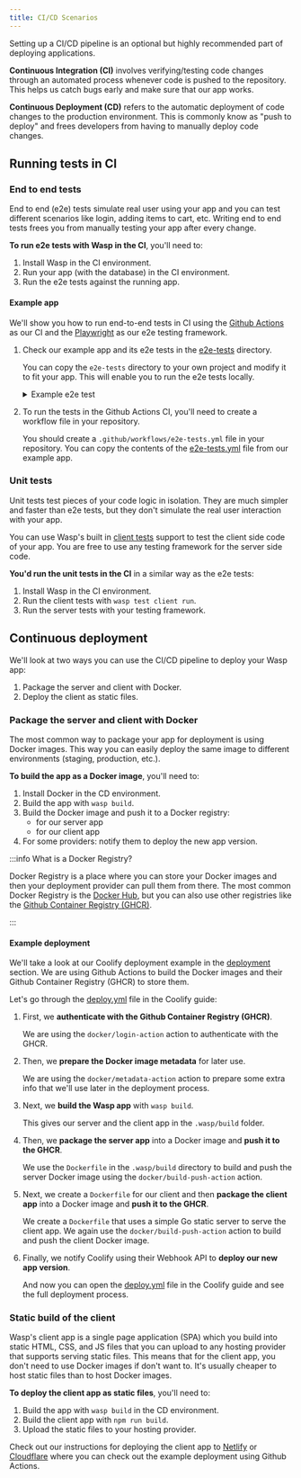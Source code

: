 ```yaml
---
title: CI/CD Scenarios
---
```


Setting up a CI/CD pipeline is an optional but highly recommended part of deploying applications.

**Continuous Integration (CI)** involves verifying/testing code changes through an automated process whenever code is pushed to the repository. This helps us catch bugs early and make sure that our app works.

**Continuous Deployment (CD)** refers to the automatic deployment of code changes to the production environment. This is commonly know as "push to deploy" and frees developers from having to manually deploy code changes.

## Running tests in CI

### End to end tests

End to end (e2e) tests simulate real user using your app and you can test different scenarios like login, adding items to cart, etc. Writing end to end tests frees you from
manually testing your app after every change.

**To run e2e tests with Wasp in the CI**, you'll need to:

1. Install Wasp in the CI environment.
2. Run your app (with the database) in the CI environment.
3. Run the e2e tests against the running app.

#### Example app

We'll show you how to run end-to-end tests in CI using the [Github Actions](https://github.com/features/actions) as our CI and the [Playwright](https://playwright.dev/) as our e2e testing framework.

1. Check our example app and its e2e tests in the [e2e-tests](https://github.com/wasp-lang/e2e-test-example/tree/main/e2e-tests) directory.

   You can copy the `e2e-tests` directory to your own project and modify it to fit your app. This will enable you to run the e2e tests locally.

   <details>
   <summary>Example e2e test</summary>

   ```ts
   import { expect, test } from '@playwright/test'
   import { generateRandomUser, logUserIn } from './utils'

   const user = generateRandomUser()

   test.describe('basic user flow test', () => {
     test('log in and add task', async ({ page }) => {
       await logUserIn({ page, user })
       await expect(page).toHaveURL('/')
       await expect(page.locator('body')).toContainText('No tasks yet.')

       // Add a task
       await page.fill('input[name="description"]', 'First task')
       await page.click('input:has-text("Create task")')
       await expect(page.locator('body')).toContainText('First task')
     })
   })
   ```

   </details>

2. To run the tests in the Github Actions CI, you'll need to create a workflow file in your repository.

   You should create a `.github/workflows/e2e-tests.yml` file in your repository. You can copy the contents of the [e2e-tests.yml](https://github.com/wasp-lang/e2e-test-example/blob/main/.github/workflows/e2e-tests.yml) file from our example app.

### Unit tests

Unit tests test pieces of your code logic in isolation. They are much simpler and faster than e2e tests, but they don't simulate the real user interaction with your app.

You can use Wasp's built in [client tests](../project/testing.md) support to test the client side code of your app. You are free to use any testing framework for the server side code.

**You'd run the unit tests in the CI** in a similar way as the e2e tests:

1. Install Wasp in the CI environment.
2. Run the client tests with `wasp test client run`.
3. Run the server tests with your testing framework.

## Continuous deployment

We'll look at two ways you can use the CI/CD pipeline to deploy your Wasp app:

1. Package the server and client with Docker.
2. Deploy the client as static files.

### Package the server and client with Docker

The most common way to package your app for deployment is using Docker images. This way you can easily deploy the same image to different environments (staging, production, etc.).

**To build the app as a Docker image**, you'll need to:

1. Install Docker in the CD environment.
2. Build the app with `wasp build`.
3. Build the Docker image and push it to a Docker registry:
   - for our server app
   - for our client app
4. For some providers: notify them to deploy the new app version.

:::info What is a Docker Registry?

Docker Registry is a place where you can store your Docker images and then your deployment provider can pull them from there. The most common Docker Registry is the [Docker Hub](https://hub.docker.com/), but you can also use other registries like the [Github Container Registry (GHCR)](https://docs.github.com/en/packages/guides/about-github-container-registry).

:::

#### Example deployment

We'll take a look at our Coolify deployment example in the [deployment](./deployment-methods/self-hosted.md#coolify) section. We are using Github Actions to build the Docker images and their Github Container Registry (GHCR) to store them.

Let's go through the [deploy.yml](https://gist.github.com/infomiho/ad6fade7396498ae32a931ca563a4524#file-deploy-yml) file in the Coolify guide:

1. First, we **authenticate with the Github Container Registry (GHCR)**.

   We are using the `docker/login-action` action to authenticate with the GHCR.

2. Then, we **prepare the Docker image metadata** for later use.

   We are using the `docker/metadata-action` action to prepare some extra info that we'll use later in the deployment process.

3. Next, we **build the Wasp app** with `wasp build`.

   This gives our server and the client app in the `.wasp/build` folder.

4. Then, we **package the server app** into a Docker image and **push it to the GHCR**.

   We use the `Dockerfile` in the `.wasp/build` directory to build and push the server Docker image using the `docker/build-push-action` action.

5. Next, we create a `Dockerfile` for our client and then **package the client app** into a Docker image and **push it to the GHCR**.

   We create a `Dockerfile` that uses a simple Go static server to serve the client app. We again use the `docker/build-push-action` action to build and push the client Docker image.

6. Finally, we notify Coolify using their Webhook API to **deploy our new app version**.

   And now you can open the [deploy.yml](https://gist.github.com/infomiho/ad6fade7396498ae32a931ca563a4524#file-deploy-yml) file in the Coolify guide and see the full deployment process.

### Static build of the client

Wasp's client app is a single page application (SPA) which you build into static HTML, CSS, and JS files that you can upload to any hosting provider that supports serving static files. This means that for the client app, you don't need to use Docker images if don't want to. It's usually cheaper to host static files than to host Docker images.

**To deploy the client app as static files**, you'll need to:

1. Build the app with `wasp build` in the CD environment.
2. Build the client app with `npm run build`.
3. Upload the static files to your hosting provider.

<!-- TOOD: update links below -->

Check out our instructions for deploying the client app to [Netlify](./deployment-methods/paas.md#netlify) or [Cloudflare](./deployment-methods/paas.md#cloudflare) where you can check out the example deployment using Github Actions.
